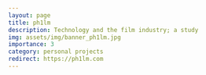 ```yaml
---
layout: page
title: ph1lm
description: Technology and the film industry; a study
img: assets/img/banner_ph1lm.jpg
importance: 3
category: personal projects
redirect: https://ph1lm.com
---
```

